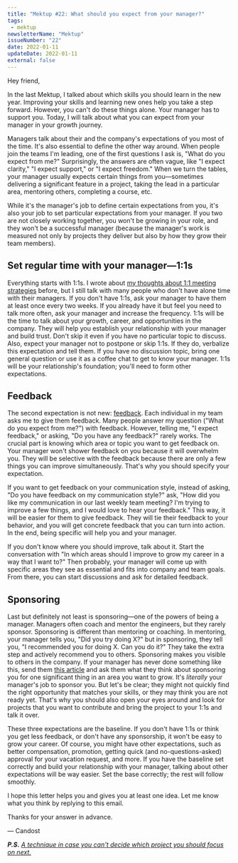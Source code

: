 ```yaml
---
title: "Mektup #22: What should you expect from your manager?"
tags:
 - mektup
newsletterName: "Mektup"
issueNumber: "22"
date: 2022-01-11
updateDate: 2022-01-11
external: false
---
```



Hey friend,

In the last Mektup, I talked about which skills you should learn in the new year. Improving your skills and learning new ones help you take a step forward. However, you can't do these things alone. Your manager has to support you. Today, I will talk about what you can expect from your manager in your growth journey.

Managers talk about their and the company's expectations of you most of the time. It's also essential to define the other way around. When people join the teams I'm leading, one of the first questions I ask is, "What do you expect from me?" Surprisingly, the answers are often vague, like "I expect clarity," "I expect support," or "I expect freedom." When we turn the tables, your manager usually expects certain things from you—sometimes delivering a significant feature in a project, taking the lead in a particular area, mentoring others, completing a course, etc.

While it's the manager's job to define certain expectations from you, it's also your job to set particular expectations from your manager. If you two are not closely working together, you won't be growing in your role, and they won't be a successful manager (because the manager's work is measured not only by projects they deliver but also by how they grow their team members).

## Set regular time with your manager—1:1s

Everything starts with 1:1s. I wrote about [my thoughts about 1:1 meeting strategies](/effective-1-on-1-meetings-own-your-one-on-one-meeting/) before, but I still talk with many people who don't have alone time with their managers. If you don't have 1:1s, ask your manager to have them at least once every two weeks. If you already have it but feel you need to talk more often, ask your manager and increase the frequency. 1:1s will be the time to talk about your growth, career, and opportunities in the company. They will help you establish your relationship with your manager and build trust. Don't skip it even if you have no particular topic to discuss. Also, expect your manager not to postpone or skip 1:1s. If they do, verbalize this expectation and tell them. If you have no discussion topic, bring one general question or use it as a coffee chat to get to know your manager. 1:1s will be your relationship's foundation; you'll need to form other expectations.

## Feedback

The second expectation is not new: [feedback](/importance-of-the-feedback/). Each individual in my team asks me to give them feedback. Many people answer my question ("What do you expect from me?") with feedback. However, telling me, "I expect feedback," or asking, "Do you have any feedback?" rarely works. The crucial part is knowing which area or topic you want to get feedback on. Your manager won't shower feedback on you because it will overwhelm you. They will be selective with the feedback because there are only a few things you can improve simultaneously. That's why you should specify your expectation.

If you want to get feedback on your communication style, instead of asking, "Do you have feedback on my communication style?" ask, "How did you like my communication in our last weekly team meeting? I'm trying to improve a few things, and I would love to hear your feedback." This way, it will be easier for them to give feedback. They will tie their feedback to your behavior, and you will get concrete feedback that you can turn into action. In the end, being specific will help you and your manager.

If you don't know where you should improve, talk about it. Start the conversation with "In which areas should I improve to grow my career in a way that I want to?" Then probably, your manager will come up with specific areas they see as essential and fits into company and team goals. From there, you can start discussions and ask for detailed feedback.

## Sponsoring

Last but definitely not least is sponsoring—one of the powers of being a manager. Managers often coach and mentor the engineers, but they rarely sponsor. Sponsoring is different than mentoring or coaching. In mentoring, your manager tells you, "Did you try doing X?" but in sponsoring, they tell you, "I recommended you for doing X. Can you do it?" They take the extra step and actively recommend you to others. Sponsoring makes you visible to others in the company. If your manager has never done something like this, send them [this article](https://larahogan.me/blog/what-sponsorship-looks-like/) and ask them what they think about sponsoring you for one significant thing in an area you want to grow. It's _literally_ your manager's job to sponsor you. But let's be clear; they might not quickly find the right opportunity that matches your skills, or they may think you are not ready yet. That's why you should also open your eyes around and look for projects that you want to contribute and bring the project to your 1:1s and talk it over.

These three expectations are the baseline. If you don't have 1:1s or think you get less feedback, or don't have any sponsorship, it won't be easy to grow your career. Of course, you might have other expectations, such as better compensation, promotion, getting quick (and no-questions-asked) approval for your vacation request, and more. If you have the baseline set correctly and build your relationship with your manager, talking about other expectations will be way easier. Set the base correctly; the rest will follow smoothly.

I hope this letter helps you and gives you at least one idea. Let me know what you think by replying to this email.

Thanks for your answer in advance.

— Candost

_**P.S.** [A technique in case you can't decide which project you should focus on next.](/deciding-on-what-you-should-focus-on-next/)_
